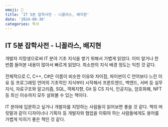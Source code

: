 ```yaml
---
emoji: 📘
title: 'IT 5분 잡학사전 - 니꼴라스, 배지현'
date: '2024-08-30'
categories: 독서
---
```

## IT 5분 잡학사전 - 니꼴라스, 배지현
개발자 지망생으로써 IT 분야 기초 지식을 쌓기 위해서 가볍게 읽었다. 이미 알거나 한 번쯤 들어본 내용이 많아서 빠르게 읽었다. 최소한의 지식 배경 정도는 익힌 것 같다.
<br/><br/>
전체적으로 C, C++, C#은 이름이 비슷한 이유와 차이점, 파이썬이 C 언어보다 느린 이유 등 프로그래밍 언어의 기초적인 지식부터 시작해서 프론트엔드, 백엔드, 서버 등 실무 지식, 자료구조와 알고리즘, SQL, 객체지향, Git 등 CS 지식, 인공지능, 암호화폐, NFT 등 최신 이슈까지 모두 살펴볼 수 있는 책이다.
<br/><br/>
IT 분야에 입문하고 싶거나 개발자를 지망하는 사람들이 읽어보면 좋을 것 같다. 책의 머릿말과 같이 디자이너나 기획자 등 개발자와 협업을 이뤄야 하는 사람들에게도 용어를 가볍게 익히기 좋은 책인 것 같다.

```toc
```